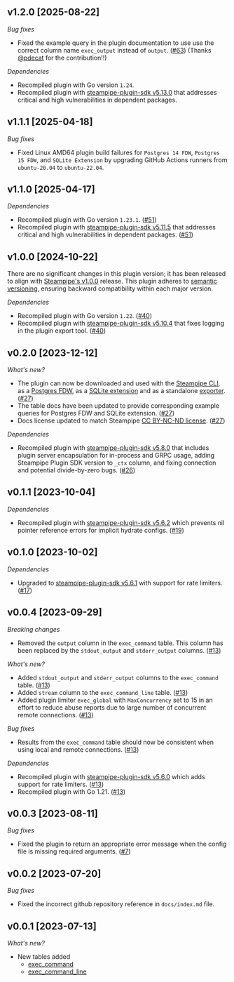 ## v1.2.0 [2025-08-22]

_Bug fixes_

- Fixed the example query in the plugin documentation to use use the correct column name `exec_output` instead of `output`. ([#63](https://github.com/turbot/steampipe-plugin-exec/pull/63)) (Thanks [@pdecat](https://github.com/pdecat) for the contribution!!)

_Dependencies_

- Recompiled plugin with Go version `1.24`.
- Recompiled plugin with [steampipe-plugin-sdk v5.13.0](https://github.com/turbot/steampipe-plugin-sdk/blob/develop/CHANGELOG.md#v5130-2025-07-21) that addresses critical and high vulnerabilities in dependent packages.

## v1.1.1 [2025-04-18]

_Bug fixes_

- Fixed Linux AMD64 plugin build failures for `Postgres 14 FDW`, `Postgres 15 FDW`, and `SQLite Extension` by upgrading GitHub Actions runners from `ubuntu-20.04` to `ubuntu-22.04`.

## v1.1.0 [2025-04-17]

_Dependencies_

- Recompiled plugin with Go version `1.23.1`. ([#51](https://github.com/turbot/steampipe-plugin-exec/pull/51))
- Recompiled plugin with [steampipe-plugin-sdk v5.11.5](https://github.com/turbot/steampipe-plugin-sdk/blob/v5.11.5/CHANGELOG.md#v5115-2025-03-31) that addresses critical and high vulnerabilities in dependent packages. ([#51](https://github.com/turbot/steampipe-plugin-exec/pull/51))

## v1.0.0 [2024-10-22]

There are no significant changes in this plugin version; it has been released to align with [Steampipe's v1.0.0](https://steampipe.io/changelog/steampipe-cli-v1-0-0) release. This plugin adheres to [semantic versioning](https://semver.org/#semantic-versioning-specification-semver), ensuring backward compatibility within each major version.

_Dependencies_

- Recompiled plugin with Go version `1.22`. ([#40](https://github.com/turbot/steampipe-plugin-exec/pull/40))
- Recompiled plugin with [steampipe-plugin-sdk v5.10.4](https://github.com/turbot/steampipe-plugin-sdk/blob/develop/CHANGELOG.md#v5104-2024-08-29) that fixes logging in the plugin export tool. ([#40](https://github.com/turbot/steampipe-plugin-exec/pull/40))

## v0.2.0 [2023-12-12]

_What's new?_

- The plugin can now be downloaded and used with the [Steampipe CLI](https://steampipe.io/docs), as a [Postgres FDW](https://steampipe.io/docs/steampipe_postgres/overview), as a [SQLite extension](https://steampipe.io/docs//steampipe_sqlite/overview) and as a standalone [exporter](https://steampipe.io/docs/steampipe_export/overview). ([#27](https://github.com/turbot/steampipe-plugin-exec/pull/27))
- The table docs have been updated to provide corresponding example queries for Postgres FDW and SQLite extension. ([#27](https://github.com/turbot/steampipe-plugin-exec/pull/27))
- Docs license updated to match Steampipe [CC BY-NC-ND license](https://github.com/turbot/steampipe-plugin-exec/blob/main/docs/LICENSE). ([#27](https://github.com/turbot/steampipe-plugin-exec/pull/27))

_Dependencies_

- Recompiled plugin with [steampipe-plugin-sdk v5.8.0](https://github.com/turbot/steampipe-plugin-sdk/blob/main/CHANGELOG.md#v580-2023-12-11) that includes plugin server encapsulation for in-process and GRPC usage, adding Steampipe Plugin SDK version to `_ctx` column, and fixing connection and potential divide-by-zero bugs. ([#26](https://github.com/turbot/steampipe-plugin-exec/pull/26))

## v0.1.1 [2023-10-04]

_Dependencies_

- Recompiled plugin with [steampipe-plugin-sdk v5.6.2](https://github.com/turbot/steampipe-plugin-sdk/blob/main/CHANGELOG.md#v562-2023-10-03) which prevents nil pointer reference errors for implicit hydrate configs. ([#19](https://github.com/turbot/steampipe-plugin-exec/pull/19))

## v0.1.0 [2023-10-02]

_Dependencies_

- Upgraded to [steampipe-plugin-sdk v5.6.1](https://github.com/turbot/steampipe-plugin-sdk/blob/main/CHANGELOG.md#v561-2023-09-29) with support for rate limiters. ([#17](https://github.com/turbot/steampipe-plugin-exec/pull/17))

## v0.0.4 [2023-09-29]

_Breaking changes_

- Removed the `output` column in the `exec_command` table. This column has been replaced by the `stdout_output` and `stderr_output` columns. ([#13](https://github.com/turbot/steampipe-plugin-exec/pull/13))

_What's new?_

- Added `stdout_output` and `stderr_output` columns to the `exec_command` table. ([#13](https://github.com/turbot/steampipe-plugin-exec/pull/13))
- Added `stream` column to the `exec_command_line` table. ([#13](https://github.com/turbot/steampipe-plugin-exec/pull/13))
- Added plugin limiter `exec_global` with `MaxConcurrency` set to 15 in an effort to reduce abuse reports due to large number of concurrent remote connections. ([#13](https://github.com/turbot/steampipe-plugin-exec/pull/13))

_Bug fixes_

- Results from the `exec_command` table should now be consistent when using local and remote connections. ([#13](https://github.com/turbot/steampipe-plugin-exec/pull/13))

_Dependencies_

- Recompiled plugin with [steampipe-plugin-sdk v5.6.0](https://github.com/turbot/steampipe-plugin-sdk/blob/main/CHANGELOG.md#v560-2023-09-27) which adds support for rate limiters. ([#13](https://github.com/turbot/steampipe-plugin-exec/pull/13))
- Recompiled plugin with Go 1.21. ([#13](https://github.com/turbot/steampipe-plugin-exec/pull/13))

## v0.0.3 [2023-08-11]

_Bug fixes_

- Fixed the plugin to return an appropriate error message when the config file is missing required arguments. ([#7](https://github.com/turbot/steampipe-plugin-exec/pull/7))

## v0.0.2 [2023-07-20]

_Bug fixes_

- Fixed the incorrect github repository reference in `docs/index.md` file.

## v0.0.1 [2023-07-13]

_What's new?_

- New tables added
  - [exec_command](https://hub.steampipe.io/plugins/turbot/exec/tables/exec_command)
  - [exec_command_line](https://hub.steampipe.io/plugins/turbot/exec/tables/exec_command_line)
